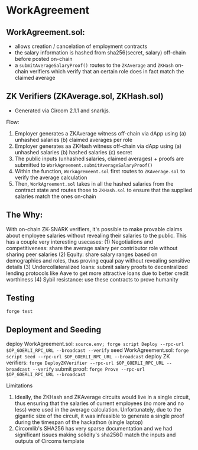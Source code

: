 # WorkAgreement

## WorkAgreement.sol: 
- allows creation / cancelation of employment contracts 
- the salary information is hashed from sha256(secret, salary) off-chain before posted on-chain
- a `submitAverageSalaryProof()` routes to the `ZKAverage` and `ZKHash` on-chain verifiers which verify that an certain role does in fact match the claimed average

## ZK Verifiers (ZKAverage.sol, ZKHash.sol)
- Generated via Circom 2.1.1 and snarkjs. 

Flow:
1. Employer generates a ZKAverage witness off-chain via dApp using (a) unhashed salaries (b) claimed averages per role
2. Employer generates aa ZKHash witness off-chain via dApp using (a) unhashed salaries (b) hashed salaries (c) secret 
3. The public inputs (unhashed salaries, claimed averages) + proofs are submitted to `WorkAgreement.submitAverageSalaryProof()`
4. Within the function, `WorkAgremeent.sol` first routes to `ZKAverage.sol` to verify the average calculation
5. Then, `WorkAgreement.sol` takes in all the hashed salaries from the contract state and routes those to `ZKHash.sol` to ensure that the supplied salaries match the ones on-chain

## The Why:
With on-chain ZK-SNARK verifiers, it's possible to make provable claims about employee salaries without revealing their salaries to the public. This has a couple very interesting usecases:
(1) Negotiations and competitiveness: share the average salary per contributor role without sharing peer salaries
(2) Equity: share salary ranges based on demographics and roles, thus proving equal pay without revealing sensitive details
(3) Undercollateralized loans: submit salary proofs to decentralized lending protocols like Aave to get more attractive loans due to better credit worthiness
(4) Sybil resistance: use these contracts to prove humanity

## Testing
`forge test` 

## Deployment and Seeding
deploy WorkAgreement.sol: `source.env; forge script Deploy --rpc-url $OP_GOERLI_RPC_URL --broadcast --verify`
seed WorkAgreement.sol: `forge script Seed --rpc-url $OP_GOERLI_RPC_URL --broadcast`
deploy ZK verifiers: `forge DeployZKVerifier --rpc-url $OP_GOERLI_RPC_URL --broadcast --verify`
submit proof: `forge Prove --rpc-url $OP_GOERLI_RPC_URL --broadcast`

Limitations
1. Ideally, the ZKHash and ZKAverage circuits would live in a single circuit, thus ensuring that the salaries of current employees (no more and no less) were used in the average calculation. Unfortunately, due to the gigantic size of the circuit, it was infeasible to generate a single proof during the timespan of the hackathon (single laptop)
2. Circomlib's SHA256 has very sparse documentation and we had significant issues making solidity's sha256() match the inputs and outputs of Circoms template
